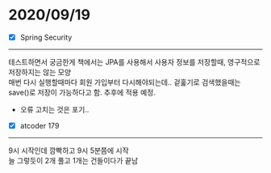 # 2020/09/19
- [x] Spring Security
--------------------------
테스트하면서 궁금한게 책에서는 JPA를 사용해서 사용자 정보를 저장할때, 영구적으로 저장하지는 않는 모양<br/>
매번 다시 실행할때마다 회원 가입부터 다시해야되는데.. 겉훑기로 검색했을때는 save()로 저장이 가능하다고 함. 추후에 적용 예정.<br/>
+ 오류 고치는 것은 포기.. <br/>

- [x] atcoder 179
------------------------------
9시 시작인데 깜빡하고 9시 5분쯤에 시작<br/>
늘 그렇듯이 2개 풀고 1개는 건들이다가 끝남<br/>





